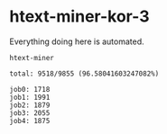 # htext-miner-kor-3

Everything doing here is automated.

```
htext-miner

total: 9518/9855 (96.58041603247082%)

job0: 1718
job1: 1991
job2: 1879
job3: 2055
job4: 1875
```